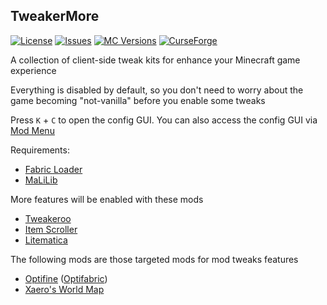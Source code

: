 ## TweakerMore

[![License](https://img.shields.io/github/license/Fallen-Breath/tweakermore.svg)](http://www.gnu.org/licenses/gpl-3.0.html)
[![Issues](https://img.shields.io/github/issues/Fallen-Breath/tweakermore.svg)](https://github.com/Fallen-Breath/tweakermore/issues)
[![MC Versions](http://cf.way2muchnoise.eu/versions/For%20MC_tweakermore_all.svg)](https://www.curseforge.com/minecraft/mc-mods/tweakermore)
[![CurseForge](http://cf.way2muchnoise.eu/full_tweakermore_downloads.svg)](https://www.curseforge.com/minecraft/mc-mods/tweakermore)

A collection of client-side tweak kits for enhance your Minecraft game experience

Everything is disabled by default, so you don't need to worry about the game becoming "not-vanilla" before you enable some tweaks

Press `K` + `C` to open the config GUI. You can also access the config GUI via [Mod Menu](https://www.curseforge.com/minecraft/mc-mods/modmenu)

Requirements:

- [Fabric Loader](https://fabricmc.net/)
- [MaLiLib](https://www.curseforge.com/minecraft/mc-mods/malilib)

More features will be enabled with these mods

- [Tweakeroo](https://www.curseforge.com/minecraft/mc-mods/tweakeroo)
- [Item Scroller](https://www.curseforge.com/minecraft/mc-mods/item-scroller)
- [Litematica](https://www.curseforge.com/minecraft/mc-mods/litematica)

The following mods are those targeted mods for mod tweaks features

- [Optifine](https://www.optifine.net/home) ([Optifabric](https://www.curseforge.com/minecraft/mc-mods/optifabric))
- [Xaero's World Map](https://www.curseforge.com/minecraft/mc-mods/xaeros-world-map)

